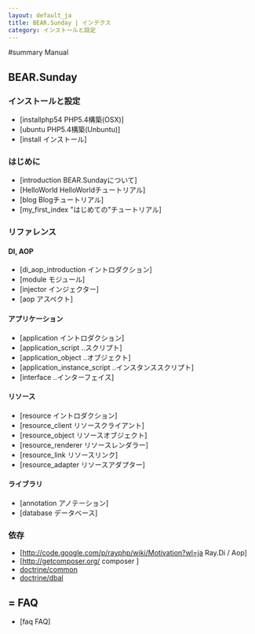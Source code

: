 ```yaml
---
layout: default_ja
title: BEAR.Sunday | インデクス
category: インストールと設定
---
```


#summary Manual
## BEAR.Sunday
### インストールと設定 
  * [installphp54 PHP5.4構築(OSX)]
  * [ubuntu PHP5.4構築(Unbuntu)]
  * [install インストール]

### はじめに 
  * [introduction BEAR.Sundayについて]
  * [HelloWorld HelloWorldチュートリアル]
  * [blog Blogチュートリアル]
  * [my_first_index "はじめての"チュートリアル]

### リファレンス 
#### DI, AOP 
  * [di_aop_introduction イントロダクション]
  * [module モジュール]
  * [injector インジェクター]
  * [aop アスペクト]
  
#### アプリケーション 
  * [application イントロダクション]
  * [application_script ..スクリプト]
  * [application_object ..オブジェクト]
  * [application_instance_script ..インスタンススクリプト]
  * [interface ..インターフェイス]

#### リソース 
  * [resource イントロダクション]
  * [resource_client リソースクライアント]
  * [resource_object リソースオブジェクト]
  * [resource_renderer リソースレンダラー]
  * [resource_link リソースリンク]
  * [resource_adapter リソースアダプター]

#### ライブラリ 
  * [annotation アノテーション]
  * [database データベース]

### 依存 

  * [http://code.google.com/p/rayphp/wiki/Motivation?wl=ja Ray.Di / Aop]
  * [http://getcomposer.org/ composer ]
  * [doctrine/common](http://docs.doctrine-project.org/projects/doctrine-common/en/latest/index.html)
  * [doctrine/dbal](http://www.doctrine-project.org/projects/dbal.html)
## = FAQ 
 * [faq FAQ]